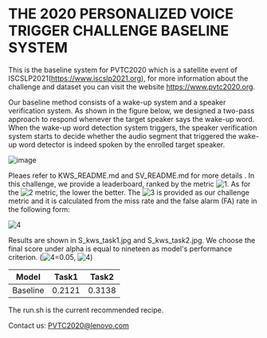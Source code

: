 # THE 2020 PERSONALIZED VOICE TRIGGER CHALLENGE BASELINE SYSTEM

This is the baseline system for PVTC2020 which is a satellite event of ISCSLP2021(https://www.iscslp2021.org), for more information about the challenge and dataset you can visit the website https://www.pvtc2020.org. 

Our baseline method consists of a wake-up system and a speaker verification system. As shown in the figure below, we designed a two-pass approach to respond whenever the target speaker says the wake-up word. When the wake-up word detection system triggers, the speaker verification system starts to decide whether the audio segment that triggered the wake-up word detector is indeed spoken by the enrolled target speaker.

![image](https://github.com/jiay7/THE-2020-PERSONALIZED-VOICE-TRIGGER-CHALLENGE-BASELINE-SYSTEM/blob/master/wake_sv.png)

Pleaes refer to KWS_README.md and SV_README.md for more details
.
In this challenge, we provide a leaderboard, ranked by the metric ![1](http://latex.codecogs.com/svg.latex?score_{wake-up}). As for the ![2](http://latex.codecogs.com/svg.latex?score_{wake-up}) metric, the lower the better. The ![3](http://latex.codecogs.com/svg.latex?score_{wake-up}) is provided as our challenge metric and it is calculated from the miss rate and the false alarm (FA) rate in the following form:

![4](http://latex.codecogs.com/svg.latex?\begin{equation}score_{wake-up}=Miss+alpha*FA\end{equation})

Results are shown in S_kws_task1.jpg and S_kws_task2.jpg.  We choose the final score under alpha is equal to nineteen as model's performance criterion. (![4](http://latex.codecogs.com/svg.latex?p_{target})=0.05, ![4](http://latex.codecogs.com/svg.latex?\begin{equation}score_{wake-up}=(p_{target}*Miss+(1-p_{target})*FA)*20\end{equation}))

| Model | Task1 | Task2 |
| :----:| :----: | :----: |
| Baseline | 0.2121 | 0.3138 |

The run.sh is the current recommended recipe.



Contact us: PVTC2020@lenovo.com

